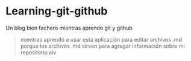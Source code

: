 # Learning-git-github
Un blog bien fachero mientras aprendo git y github
>mientras aprendó a usar esta aplicación para editar archivos .md porque los archivos .md sirven para agregar información sobre mi repositorio alv